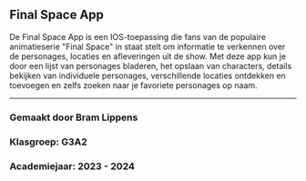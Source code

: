## Final Space App
De Final Space App is een IOS-toepassing die fans van de populaire animatieserie "Final Space" in staat stelt om informatie te verkennen over de personages, locaties en afleveringen uit de show. Met deze app kun je door een lijst van personages bladeren, het opslaan van characters, details bekijken van individuele personages, verschillende locaties ontdekken en toevoegen en zelfs zoeken naar je favoriete personages op naam.

---

### Gemaakt door Bram Lippens
### Klasgroep: G3A2
### Academiejaar: 2023 - 2024
